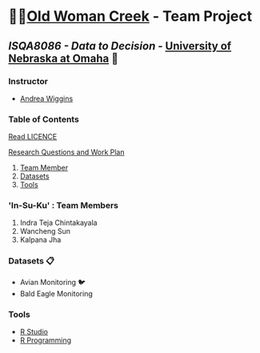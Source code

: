 # :deciduous_tree::evergreen_tree:[Old Woman Creek](https://goo.gl/maps/LbCWxcjZbv12) - Team Project
## _ISQA8086 - Data to Decision_ - [University of Nebraska at Omaha](https://www.unomaha.edu/) :school:

### Instructor 
* [Andrea Wiggins](http://andreawiggins.com/)

### Table of Contents
[Read LICENCE](https://github.com/indraTeja/oldWomanCreek/blob/master/LICENSE)

[Research Questions and Work Plan](https://github.com/indraTeja/oldWomanCreek/blob/master/ResearchQuestion-WorkPlan.md)
1. [Team Member](#in-su-ku--team-members)
1. [Datasets](#datasets-clipboard)
1. [Tools](#tools)

### 'In-Su-Ku' : Team Members
1. Indra Teja Chintakayala
2. Wancheng Sun
3. Kalpana Jha

### Datasets :clipboard:
* Avian Monitoring  :bird:
* Bald Eagle Monitoring 

### Tools 
* [R Studio](https://www.rstudio.com/products/rstudio/download/)
* [R Programming](https://www.rstudio.com/resources/cheatsheets/)
